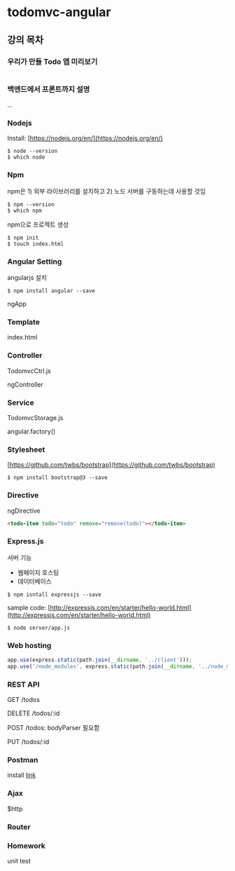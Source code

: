 todomvc-angular
===============

## 강의 목차


### 우리가 만들 Todo 앱 미리보기

![]()


### 백엔드에서 프론트까지 설명

...


### Nodejs

Install: [https://nodejs.org/en/](https://nodejs.org/en/)

```
$ node --version
$ which node
```

### Npm

npm은 1) 외부 라이브러리를 설치하고 2) 노드 서버를 구동하는데 사용할 것임

```
$ npm --version
$ which npm
```

npm으로 프로젝트 생성

```
$ npm init
$ touch index.html
```

### Angular Setting

angularjs 설치

```
$ npm install angular --save
```

ngApp


### Template

index.html


### Controller

TodomvcCtrl.js

ngController


### Service

TodomvcStorage.js

angular.factory()


### Stylesheet

[https://github.com/twbs/bootstrap](https://github.com/twbs/bootstrap)

```
$ npm install bootstrap@3 --save
```

### Directive

ngDirective

```html
<todo-item todo="todo" remove="remove(todo)"></todo-item>
```


### Express.js

서버 기능

* 웹페이지 호스팅
* 데이터베이스


```
$ npm isntall expressjs --save
```

sample code: [http://expressjs.com/en/starter/hello-world.html](http://expressjs.com/en/starter/hello-world.html)

```
$ node server/app.js
```

### Web hosting

```javascript
app.use(express.static(path.join(__dirname, '../client')));
app.use('/node_modules', express.static(path.join(__dirname, '../node_modules')));
```


### REST API

GET /todos

DELETE /todos/:id

POST /todos: bodyParser 필요함

PUT /todos/:id


### Postman

install [link]()


### Ajax

$http


### Router

### Homework

unit test


